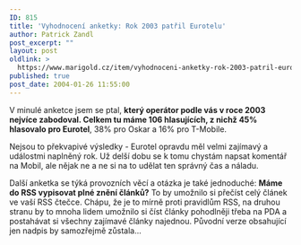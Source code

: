 ```yaml
---
ID: 815
title: 'Vyhodnocení anketky: Rok 2003 patřil Eurotelu'
author: Patrick Zandl
post_excerpt: ""
layout: post
oldlink: >
  https://www.marigold.cz/item/vyhodnoceni-anketky-rok-2003-patril-eurotelu
published: true
post_date: 2004-01-26 11:55:00
---
```

<p>
V minulé anketce jsem se ptal, <STRONG>který operátor podle vás v roce 2003 nejvíce zabodoval. Celkem tu máme 106 hlasujících, z nichž 45% hlasovalo pro Eurotel</STRONG>, 38% pro Oskar a 16% pro T-Mobile.</p>

<p>
Nejsou to překvapivé výsledky - Eurotel opravdu měl velmi zajímavý a událostmi naplněný rok. Už delší dobu se k tomu chystám napsat komentář na Mobil, ale nějak ne a ne si na to udělat ten správný čas a náladu. </p>

<p>
Další anketka se týká provozních věcí&#160;a otázka je také jednoduché: <STRONG>Máme do RSS vypisovat plné znění článků?</STRONG> To by umožnilo si přečíst celý článek ve vaší RSS čtečce. Chápu, že je to mírně proti pravidlům RSS, na druhou stranu by to mnoha lidem umožnilo si číst články pohodlněji třeba na PDA a postahávat si všechny zajímavé články najednou. Původní verze obsahující jen nadpis by samozřejmě zůstala...</p>
